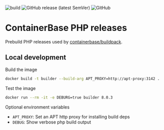 ![build](https://github.com/containerbase/php/workflows/build/badge.svg)
![GitHub release (latest SemVer)](https://img.shields.io/github/v/release/containerbase/php)
![GitHub](https://img.shields.io/github/license/containerbase/php)

# ContainerBase PHP releases

Prebuild PHP releases used by [containerbase/buildpack](https://github.com/containerbase/buildpack).

## Local development

Build the image

```bash
docker build -t builder --build-arg APT_PROXY=http://apt-proxy:3142 .
```

Test the image

```bash
docker run --rm -it -e DEBURG=true builder 8.0.3
```

Optional environment variables

- `APT_PROXY`: Set an APT http proxy for installing build deps
- `DEBUG`: Show verbose php build output
